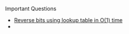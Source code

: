 Important Questions

- [Reverse bits using lookup table in O(1) time](https://www.geeksforgeeks.org/reverse-bits-using-lookup-table-in-o1-time/)
- 
